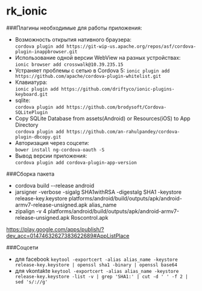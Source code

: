 # rk_ionic


###Плагины необходимые для работы приложения:

- Возможность открытия нативного браузера:<br>
 `cordova plugin add https://git-wip-us.apache.org/repos/asf/cordova-plugin-inappbrowser.git`
- Использование одной версии WebView на разных устройствах:<br>
 `ionic browser add crosswalk@10.39.235.15`
- Устраняет проблемы с сетью в Cordova 5: 
 `ionic plugin add https://github.com/apache/cordova-plugin-whitelist.git`
- Клавиатура: <br>
 `ionic plugin add https://github.com/driftyco/ionic-plugins-keyboard.git`
- sqlite: <br>
 `cordova plugin add https://github.com/brodysoft/Cordova-SQLitePlugin`
- Copy SQLite Database from assets(Android) or Resources(iOS) to App Directory<br>
 `cordova plugin add https://github.com/an-rahulpandey/cordova-plugin-dbcopy.git`
- Авторизация через соцсети: <br>
 `bower install ng-cordova-oauth -S`
- Вывод версии приложения: <br>
 `cordova plugin add cordova-plugin-app-version`

###Сборка пакета

- cordova build --release android
- jarsigner -verbose -sigalg SHA1withRSA -digestalg SHA1 -keystore release-key.keystore platforms/android/build/outputs/apk/android-armv7-release-unsigned.apk alias_name
- zipalign -v 4 platforms/android/build/outputs/apk/android-armv7-release-unsigned.apk Roscontrol.apk

https://play.google.com/apps/publish/?dev_acc=01474632627383622689#AppListPlace


###Соцсети

- для facebook
 `keytool -exportcert -alias alias_name -keystore release-key.keystore | openssl sha1 -binary | openssl base64`
- для vkontakte
 `keytool -exportcert -alias alias_name -keystore release-key.keystore -list -v | grep 'SHA1:' | cut -d ' ' -f 2 | sed 's/://g'`
